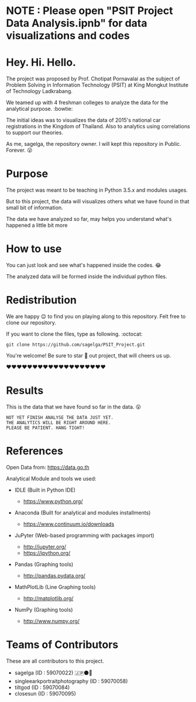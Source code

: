 # NOTE : Please open "PSIT Project Data Analysis.ipnb" for data visualizations and codes

# Hey. Hi. Hello.
The project was proposed by Prof. Chotipat Pornavalai as the subject of Problem Solving in Information Technology (PSIT) at King Mongkut Institute of Technology Ladkrabang.

We teamed up with 4 freshman colleges to analyze the data for the analytical purpose. :bowtie:

The initial ideas was to visualizes the data of 2015's national car registrations in the Kingdom of Thailand. Also to analytics using correlations to support our theories.

As me, sagelga, the repository owner. I will kept this repository in Public. Forever. :open_mouth:

# Purpose
The project was meant to be teaching in Python 3.5.x and modules usages.

But to this project, the data will visualizes others what we have found in that small bit of information.

The data we have analyzed so far, may helps you understand what's happened a little bit more

# How to use
You can just look and see what's happened inside the codes. :joy:

The analyzed data will be formed inside the individual python files.

# Redistribution
We are happy :wink: to find you on playing along to this repository. Felt free to clone our repository.

If you want to clone the files, type as following. :octocat:

```
git clone https://github.com/sagelga/PSIT_Project.git
```

You're welcome! Be sure to star :star2: out project, that will cheers us up.

:heart::heart::heart::heart::heart::heart::heart::heart::heart::heart::heart::heart::heart::heart::heart::heart::heart::heart::heart:

# Results
This is the data that we have found so far in the data. :open_mouth:

```
NOT YET FINISH ANALYSE THE DATA JUST YET.
THE ANALYTICS WILL BE RIGHT AROUND HERE.
PLEASE BE PATIENT. HANG TIGHT!
```

# References
Open Data from: https://data.go.th

Analytical Module and tools we used:
- IDLE (Built in Python IDE)
  - https://www.python.org/

- Anaconda (Built for analytical and modules installments)
  - https://www.continuum.io/downloads

- JuPyter (Web-based programming with packages import)
  - http://jupyter.org/
  - https://ipython.org/

- Pandas (Graphing tools)
  - http://pandas.pydata.org/

- MathPlotLib (Line Graphing tools)
  - http://matplotlib.org/

- NumPy (Graphing tools)
  - http://www.numpy.org/

# Teams of Contributors
These are all contributors to this project.
- sagelga (ID : 59070022) :jp::black_circle::bear:
- singleearkportraitphotography (ID : 59070058)
- tiltgod (ID : 59070084)
- closesun (ID : 59070095)
